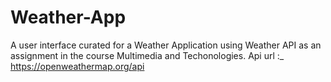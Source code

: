 # Weather-App

A user interface curated for a Weather Application using Weather API as an assignment in the course Multimedia and Techonologies.
Api url :_ https://openweathermap.org/api
